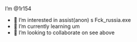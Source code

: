 I’m @1r154
- 👀 I’m interested in assist(anon) s
Fck_russia.exe
- 🌱 I’m currently learning um 
- 💞️ I’m looking to collaborate on see above


<!---
1r154/1r154 is a ✨ special ✨ repository because its `README.md` (this file) appears on your GitHub profile.
You can click the Preview link to take a look at your changes.
--->
